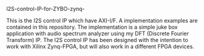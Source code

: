 I2S-control-IP-for-ZYBO-zynq-

This is the I2S control IP which have AXI-I/F.
A implementation examples are contained in this repository. 
The implementation is a simple juke box application with audio 
spectrum analyzer using my DFT (Discrete Fourier Transform) IP.
The I2S control IP has been designed with the intention to work 
with Xilinx Zynq-FPGA, but will also work in a different FPGA devices.

